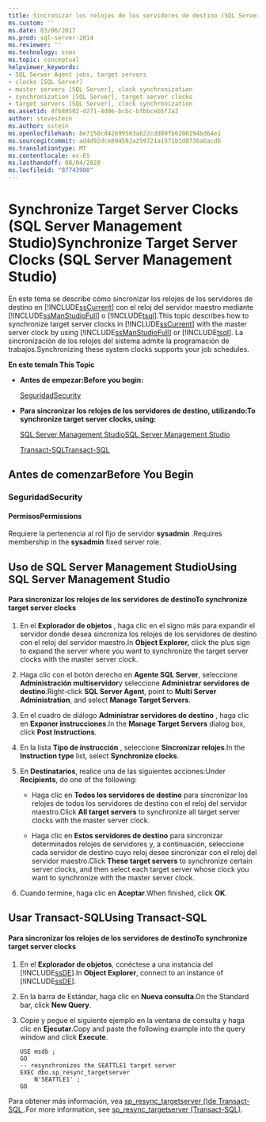 ```yaml
---
title: Sincronizar los relojes de los servidores de destino (SQL Server Management Studio) | Microsoft Docs
ms.custom: ''
ms.date: 03/06/2017
ms.prod: sql-server-2014
ms.reviewer: ''
ms.technology: ssms
ms.topic: conceptual
helpviewer_keywords:
- SQL Server Agent jobs, target servers
- clocks [SQL Server]
- master servers [SQL Server], clock synchronization
- synchronization [SQL Server], target server clocks
- target servers [SQL Server], clock synchronization
ms.assetid: 4fb80502-d271-4d06-bcbc-bfbbceb5f2a2
author: stevestein
ms.author: sstein
ms.openlocfilehash: 8e7150cd42699503ab22cdd89fb6206194bd64e1
ms.sourcegitcommit: ad4d92dce894592a259721a1571b1d8736abacdb
ms.translationtype: MT
ms.contentlocale: es-ES
ms.lasthandoff: 08/04/2020
ms.locfileid: "87743900"
---
```

# <a name="synchronize-target-server-clocks-sql-server-management-studio"></a><span data-ttu-id="29245-102">Synchronize Target Server Clocks (SQL Server Management Studio)</span><span class="sxs-lookup"><span data-stu-id="29245-102">Synchronize Target Server Clocks (SQL Server Management Studio)</span></span>
  <span data-ttu-id="29245-103">En este tema se describe cómo sincronizar los relojes de los servidores de destino en [!INCLUDE[ssCurrent](../../includes/sscurrent-md.md)] con el reloj del servidor maestro mediante [!INCLUDE[ssManStudioFull](../../includes/ssmanstudiofull-md.md)] o [!INCLUDE[tsql](../../includes/tsql-md.md)].</span><span class="sxs-lookup"><span data-stu-id="29245-103">This topic describes how to synchronize target server clocks in [!INCLUDE[ssCurrent](../../includes/sscurrent-md.md)] with the master server clock by using [!INCLUDE[ssManStudioFull](../../includes/ssmanstudiofull-md.md)] or [!INCLUDE[tsql](../../includes/tsql-md.md)].</span></span> <span data-ttu-id="29245-104">La sincronización de los relojes del sistema admite la programación de trabajos.</span><span class="sxs-lookup"><span data-stu-id="29245-104">Synchronizing these system clocks supports your job schedules.</span></span>  
  
 <span data-ttu-id="29245-105">**En este tema**</span><span class="sxs-lookup"><span data-stu-id="29245-105">**In This Topic**</span></span>  
  
-   <span data-ttu-id="29245-106">**Antes de empezar:**</span><span class="sxs-lookup"><span data-stu-id="29245-106">**Before you begin:**</span></span>  
  
     [<span data-ttu-id="29245-107">Seguridad</span><span class="sxs-lookup"><span data-stu-id="29245-107">Security</span></span>](#Security)  
  
-   <span data-ttu-id="29245-108">**Para sincronizar los relojes de los servidores de destino, utilizando:**</span><span class="sxs-lookup"><span data-stu-id="29245-108">**To synchronize target server clocks, using:**</span></span>  
  
     [<span data-ttu-id="29245-109">SQL Server Management Studio</span><span class="sxs-lookup"><span data-stu-id="29245-109">SQL Server Management Studio</span></span>](#SSMSProcedure)  
  
     [<span data-ttu-id="29245-110">Transact-SQL</span><span class="sxs-lookup"><span data-stu-id="29245-110">Transact-SQL</span></span>](#TsqlProcedure)  
  
##  <a name="before-you-begin"></a><a name="BeforeYouBegin"></a> <span data-ttu-id="29245-111">Antes de comenzar</span><span class="sxs-lookup"><span data-stu-id="29245-111">Before You Begin</span></span>  
  
###  <a name="security"></a><a name="Security"></a> <span data-ttu-id="29245-112">Seguridad</span><span class="sxs-lookup"><span data-stu-id="29245-112">Security</span></span>  
  
####  <a name="permissions"></a><a name="Permissions"></a> <span data-ttu-id="29245-113">Permisos</span><span class="sxs-lookup"><span data-stu-id="29245-113">Permissions</span></span>  
 <span data-ttu-id="29245-114">Requiere la pertenencia al rol fijo de servidor **sysadmin** .</span><span class="sxs-lookup"><span data-stu-id="29245-114">Requires membership in the **sysadmin** fixed server role.</span></span>  
  
##  <a name="using-sql-server-management-studio"></a><a name="SSMSProcedure"></a> <span data-ttu-id="29245-115">Uso de SQL Server Management Studio</span><span class="sxs-lookup"><span data-stu-id="29245-115">Using SQL Server Management Studio</span></span>  
  
#### <a name="to-synchronize-target-server-clocks"></a><span data-ttu-id="29245-116">Para sincronizar los relojes de los servidores de destino</span><span class="sxs-lookup"><span data-stu-id="29245-116">To synchronize target server clocks</span></span>  
  
1.  <span data-ttu-id="29245-117">En el **Explorador de objetos** , haga clic en el signo más para expandir el servidor donde desea sincroniza los relojes de los servidores de destino con el reloj del servidor maestro.</span><span class="sxs-lookup"><span data-stu-id="29245-117">In **Object Explorer,** click the plus sign to expand the server where you want to synchronize the target server clocks with the master server clock.</span></span>  
  
2.  <span data-ttu-id="29245-118">Haga clic con el botón derecho en **Agente SQL Server**, seleccione **Administración multiservidor**y seleccione **Administrar servidores de destino**.</span><span class="sxs-lookup"><span data-stu-id="29245-118">Right-click **SQL Server Agent**, point to **Multi Server Administration**, and select **Manage Target Servers**.</span></span>  
  
3.  <span data-ttu-id="29245-119">En el cuadro de diálogo **Administrar servidores de destino** , haga clic en **Exponer instrucciones**.</span><span class="sxs-lookup"><span data-stu-id="29245-119">In the **Manage Target Servers** dialog box, click **Post Instructions**.</span></span>  
  
4.  <span data-ttu-id="29245-120">En la lista **Tipo de instrucción** , seleccione **Sincronizar relojes**.</span><span class="sxs-lookup"><span data-stu-id="29245-120">In the **Instruction type** list, select **Synchronize clocks**.</span></span>  
  
5.  <span data-ttu-id="29245-121">En **Destinatarios**, realice una de las siguientes acciones:</span><span class="sxs-lookup"><span data-stu-id="29245-121">Under **Recipients**, do one of the following:</span></span>  
  
    -   <span data-ttu-id="29245-122">Haga clic en **Todos los servidores de destino** para sincronizar los relojes de todos los servidores de destino con el reloj del servidor maestro.</span><span class="sxs-lookup"><span data-stu-id="29245-122">Click **All target servers** to synchronize all target server clocks with the master server clock.</span></span>  
  
    -   <span data-ttu-id="29245-123">Haga clic en **Estos servidores de destino** para sincronizar determinados relojes de servidores y, a continuación, seleccione cada servidor de destino cuyo reloj desee sincronizar con el reloj del servidor maestro.</span><span class="sxs-lookup"><span data-stu-id="29245-123">Click **These target servers** to synchronize certain server clocks, and then select each target server whose clock you want to synchronize with the master server clock.</span></span>  
  
6.  <span data-ttu-id="29245-124">Cuando termine, haga clic en **Aceptar**.</span><span class="sxs-lookup"><span data-stu-id="29245-124">When finished, click **OK**.</span></span>  
  
##  <a name="using-transact-sql"></a><a name="TsqlProcedure"></a> <span data-ttu-id="29245-125">Usar Transact-SQL</span><span class="sxs-lookup"><span data-stu-id="29245-125">Using Transact-SQL</span></span>  
  
#### <a name="to-synchronize-target-server-clocks"></a><span data-ttu-id="29245-126">Para sincronizar los relojes de los servidores de destino</span><span class="sxs-lookup"><span data-stu-id="29245-126">To synchronize target server clocks</span></span>  
  
1.  <span data-ttu-id="29245-127">En el **Explorador de objetos**, conéctese a una instancia del [!INCLUDE[ssDE](../../includes/ssde-md.md)].</span><span class="sxs-lookup"><span data-stu-id="29245-127">In **Object Explorer**, connect to an instance of [!INCLUDE[ssDE](../../includes/ssde-md.md)].</span></span>  
  
2.  <span data-ttu-id="29245-128">En la barra de Estándar, haga clic en **Nueva consulta**.</span><span class="sxs-lookup"><span data-stu-id="29245-128">On the Standard bar, click **New Query**.</span></span>  
  
3.  <span data-ttu-id="29245-129">Copie y pegue el siguiente ejemplo en la ventana de consulta y haga clic en **Ejecutar**.</span><span class="sxs-lookup"><span data-stu-id="29245-129">Copy and paste the following example into the query window and click **Execute**.</span></span>  
  
    ```  
    USE msdb ;  
    GO  
    -- resynchronizes the SEATTLE1 target server  
    EXEC dbo.sp_resync_targetserver  
        N'SEATTLE1' ;  
    GO  
    ```  
  
 <span data-ttu-id="29245-130">Para obtener más información, vea [sp_resync_targetserver &#40;&#41;de Transact-SQL ](/sql/relational-databases/system-stored-procedures/sp-resync-targetserver-transact-sql).</span><span class="sxs-lookup"><span data-stu-id="29245-130">For more information, see [sp_resync_targetserver &#40;Transact-SQL&#41;](/sql/relational-databases/system-stored-procedures/sp-resync-targetserver-transact-sql).</span></span>  
  
  
